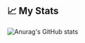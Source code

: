 <!--
- 🔭 I’m currently working on ...
- 🌱 I’m currently learning ...
- 👯 I’m looking to collaborate on ...
- 🤔 I’m looking for help with ...
- 💬 Ask me about ...
- 📫 How to reach me: ...
- 😄 Pronouns: ...
- ⚡ Fun fact: ...
-->

## 📈 My Stats&nbsp;<a href="https://github.com/viher3"></a>
<p align="center">

![Anurag's GitHub stats](https://github-readme-stats.vercel.app/api?username=viher3&show_icons=true&theme=transparent)

</p>
